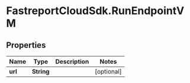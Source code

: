 # FastreportCloudSdk.RunEndpointVM

## Properties

Name | Type | Description | Notes
------------ | ------------- | ------------- | -------------
**url** | **String** |  | [optional] 


